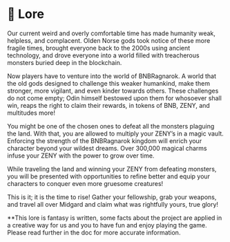 # 🔮 Lore

Our current weird and overly comfortable time has made humanity weak, helpless, and complacent. Olden Norse gods took notice of these more fragile times, brought everyone back to the 2000s using ancient technology, and drove everyone into a world filled with treacherous monsters buried deep in the blockchain.

Now players have to venture into the world of BNBRagnarok. A world that the old gods designed to challenge this weaker humankind, make them stronger, more vigilant, and even kinder towards others. These challenges do not come empty; Odin himself bestowed upon them for whosoever shall win, reaps the right to claim their rewards, in tokens of BNB, ZENY, and multitudes more!

You might be one of the chosen ones to defeat all the monsters plaguing the land. With that, you are allowed to multiply your ZENY’s in a magic vault. Enforcing the strength of the BNBRagnarok kingdom will enrich your character beyond your wildest dreams. Over 300,000 magical charms infuse your ZENY with the power to grow over time.

While traveling the land and winning your ZENY from defeating monsters, you will be presented with opportunities to refine better and equip your characters to conquer even more gruesome creatures!

This is it; it is the time to rise! Gather your fellowship, grab your weapons, and travel all over Midgard and claim what was rightfully yours, true glory!

\*\*This lore is fantasy is written, some facts about the project are applied in a creative way for us and you to have fun and enjoy playing the game. Please read further in the doc for more accurate information.
